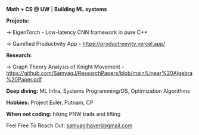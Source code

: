 **Math + CS @ UW** | **Building ML systems**

**Projects:**

-> EigenTorch - Low-latency CNN framework in pure C++

-> Gamified Productivity App - https://productreevity.vercel.app/

**Research:**

-> Graph Theory Analysis of Knight Movement - https://github.com/SamyagJ/ResearchPapers/blob/main/Linear%20Algebra%20Paper.pdf

**Deep diving:** ML Infra, Systems Programming/OS, Optimization Algorithms

**Hobbies:** Project Euler, Putnam, CP

**When not coding:** hiking PNW trails and lifting

Feel Free To Reach Out: samyagjhaveri@gmail.com
